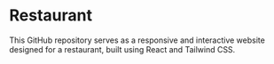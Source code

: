 # Restaurant
This GitHub repository serves as a responsive and interactive website designed for a restaurant, built using React and Tailwind CSS.
